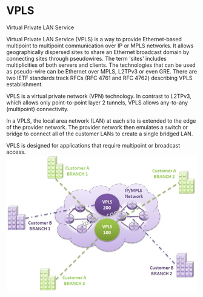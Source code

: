 # VPLS


Virtual Private LAN Service

Virtual Private LAN Service (VPLS) is a way to provide Ethernet-based
multipoint to multipoint communication over IP or MPLS networks. It
allows geographically dispersed sites to share an Ethernet broadcast
domain by connecting sites through pseudowires. The term 'sites'
includes multiplicities of both servers and clients. The technologies
that can be used as pseudo-wire can be Ethernet over MPLS, L2TPv3 or
even GRE. There are two IETF standards track RFCs (RFC 4761 and RFC
4762) describing VPLS establishment.

VPLS is a virtual private network (VPN) technology. In contrast to
L2TPv3, which allows only point-to-point layer 2 tunnels, VPLS allows
any-to-any (multipoint) connectivity.

In a VPLS, the local area network (LAN) at each site is extended to the
edge of the provider network. The provider network then emulates a
switch or bridge to connect all of the customer LANs to create a single
bridged LAN.

VPLS is designed for applications that require multipoint or broadcast
access.\
![](./images/15009177.png?width=480)

